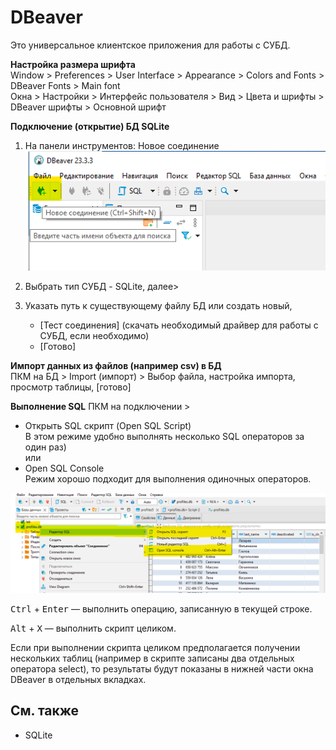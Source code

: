 # DBeaver
Это универсальное клиентское приложения для работы с СУБД.

**Настройка размера шрифта**\
Window > Preferences > User Interface > Appearance > Colors and Fonts > DBeaver Fonts > Main font\
Окна > Настройки > Интерфейс пользователя > Вид > Цвета и шрифты > DBeaver шрифты > Основной шрифт

**Подключение (открытие) БД SQLite**

1. На панели инструментов: Новое соединение \
![](assets/dbeaver_new_conn.png)

2. Выбрать тип СУБД - SQLite, далее>
3. Указать путь к существующему файлу БД или создать новый, 
    - [Тест соединения] (скачать необходимый драйвер для работы с СУБД, если необходимо)
    - [Готово]

**Импорт данных из файлов (например csv) в БД**\
ПКМ на БД > Import (импорт) > Выбор файла, настройка импорта, просмотр таблицы, [готово]

**Выполнение SQL**
ПКМ на подключении > 
* Открыть SQL скрипт (Open SQL Script)\
  В этом режиме удобно выполнять несколько SQL операторов за один раз)\
или
* Open SQL Console\
  Режим хорошо подходит для выполнения одиночных операторов.


![](assets/dbeaver_new_sql_script.png)

<kbd>Ctrl</kbd> + <kbd>Enter</kbd> — выполнить операцию, записанную в текущей строке.

<kbd>Alt</kbd> + <kbd>X</kbd> — выполнить скрипт целиком.

Если при выполнении скрипта целиком предполагается получении нескольких таблиц (например в скрипте записаны два отдельных оператора select), то результаты будут показаны в нижней части окна DBeaver в отдельных вкладках.

## См. также
- SQLite
